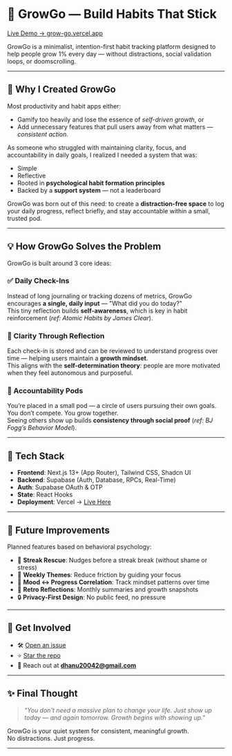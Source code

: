 # 🌱 GrowGo — Build Habits That Stick

[Live Demo → grow-go.vercel.app](https://grow-go-k7jk.vercel.app)

GrowGo is a minimalist, intention-first habit tracking platform designed to help people grow 1% every day — without distractions, social validation loops, or doomscrolling.

---

## 🚀 Why I Created GrowGo

Most productivity and habit apps either:
- Gamify too heavily and lose the essence of *self-driven growth*, or
- Add unnecessary features that pull users away from what matters — *consistent action*.

As someone who struggled with maintaining clarity, focus, and accountability in daily goals, I realized I needed a system that was:
- Simple
- Reflective
- Rooted in **psychological habit formation principles**
- Backed by a **support system** — not a leaderboard

GrowGo was born out of this need: to create a **distraction-free space** to log your daily progress, reflect briefly, and stay accountable within a small, trusted pod.

---

## 💡 How GrowGo Solves the Problem

GrowGo is built around 3 core ideas:

### ✅ Daily Check-Ins
Instead of long journaling or tracking dozens of metrics, GrowGo encourages **a single, daily input** — "What did you do today?"  
This tiny reflection builds **self-awareness**, which is key in habit reinforcement (*ref: Atomic Habits by James Clear*).

### 🧠 Clarity Through Reflection
Each check-in is stored and can be reviewed to understand progress over time — helping users maintain a **growth mindset**.  
This aligns with the **self-determination theory**: people are more motivated when they feel autonomous and purposeful.

### 👥 Accountability Pods
You’re placed in a small pod — a circle of users pursuing their own goals.  
You don’t compete. You grow together.  
Seeing others show up builds **consistency through social proof** (*ref: BJ Fogg’s Behavior Model*).

---

## 🔧 Tech Stack

- **Frontend**: Next.js 13+ (App Router), Tailwind CSS, Shadcn UI
- **Backend**: Supabase (Auth, Database, RPCs, Real-Time)
- **Auth**: Supabase OAuth & OTP
- **State**: React Hooks
- **Deployment**: Vercel → [Live Here](https://grow-go-k7jk.vercel.app)

---

## 🔭 Future Improvements

Planned features based on behavioral psychology:

- 🔁 **Streak Rescue**: Nudges before a streak break (without shame or stress)
- 📆 **Weekly Themes**: Reduce friction by guiding your focus
- 🧠 **Mood ↔ Progress Correlation**: Track mindset patterns over time
- 🎥 **Retro Reflections**: Monthly summaries and growth snapshots
- 🔒 **Privacy-First Design**: No public feed, no pressure

---

## 💬 Get Involved

- 🛠 [Open an issue](https://github.com/dhanushranga1/growgo/issues)
- ⭐ [Star the repo](https://github.com/dhanushranga1/growgo)
- 📩 Reach out at **dhanu20042@gmail.com**

---

## ✨ Final Thought

> *"You don't need a massive plan to change your life. Just show up today — and again tomorrow. Growth begins with showing up."*

GrowGo is your quiet system for consistent, meaningful growth.  
No distractions. Just progress.

---
